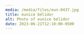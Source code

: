 ```yaml
---
media: /media/files/eun-0437.jpg
title: eunice bélidor
alt: Photo of eunice bélidor
date: 2023-06-21T12:10:00-0500
---
```

